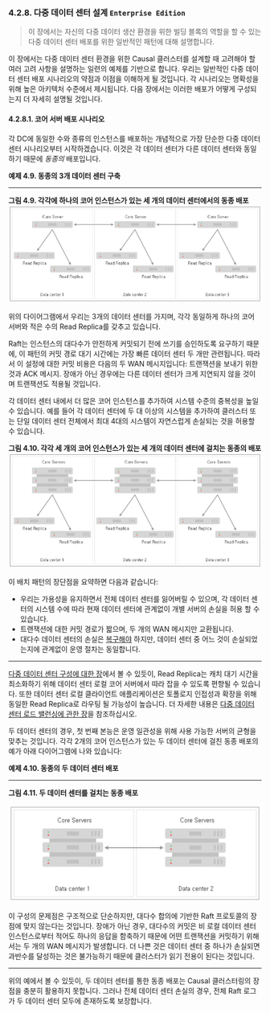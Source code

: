 ### 4.2.8. 다중 데이터 센터 설계 `Enterprise Edition`
> 이 장에서는 자신의 다중 데이터 생산 환경을 위한 빌딩 블록의 역할을 할 수 있는 다중 데이터 센터 배포를 위한 일반적인 패턴에 대해 설명합니다.

이 장에서는 다중 데이터 센터 환경을 위한 Causal 클러스터를 설계할 때 고려해야 할 여러 고려 사항을 설명하는 일련의 예제를 기반으로 합니다. 우리는 일반적인 다중 데이터 센터 배포 시나리오의 약점과 이점을 이해하게 될 것입니다. 각 시나리오는 명확성을 위해 높은 아키텍처 수준에서 제시됩니다. 다음 장에서는 이러한 배포가 어떻게 구성되는지 더 자세히 설명될 것입니다.

#### 4.2.8.1. 코어 서버 배포 시나리오
각 DC에 동일한 수와 종류의 인스턴스를 배포하는 개념적으로 가장 단순한 다중 데이터 센터 시나리오부터 시작하겠습니다. 이것은 각 데이터 센터가 다른 데이터 센터와 동일하기 때문에 *동종의* 배포입니다.

**예제 4.9. 동종의 3개 데이터 센터 구축**

----------------------------

**그림 4.9. 각각에 하나의 코어 인스턴스가 있는 세 개의 데이터 센터에서의 동종 배포**
![3-dc-homogeneous](./3-dc-homogeneous.png)

위의 다이어그램에서 우리는 3개의 데이터 센터를 가지며, 각각 동일하게 하나의 코어 서버와 적은 수의 Read Replica를 갖추고 있습니다.

Raft는 인스턴스의 대다수가 안전하게 커밋되기 전에 쓰기를 승인하도록 요구하기 때문에, 이 패턴의 커밋 경로 대기 시간에는 가장 빠른 데이터 센터 두 개만 관련됩니다. 따라서 이 설정에 대한 커밋 비용은 다음의 두 WAN 메시지입니다: 트랜잭션을 보내기 위한 것과 ACK 메시지. 장애가 아닌 경우에는 다른 데이터 센터가 크게 지연되지 않을 것이며 트랜잭션도 적용될 것입니다.

각 데이터 센터 내에서 더 많은 코어 인스턴스를 추가하여 시스템 수준의 중복성을 높일 수 있습니다. 예를 들어 각 데이터 센터에 두 대 이상의 시스템을 추가하여 클러스터 또는 단일 데이터 센터 전체에서 최대 4대의 시스템이 자연스럽게 손실되는 것을 허용할 수 있습니다.

**그림 4.10. 각각 세 개의 코어 인스턴스가 있는 세 개의 데이터 센터에 걸치는 동종의 배포**
![3-dc-homogeneous-3-core](./3-dc-homogeneous-3-core.png)

이 배치 패턴의 장단점을 요약하면 다음과 같습니다:
* 우리는 가용성을 유지하면서 전체 데이터 센터를 잃어버릴 수 있으며, 각 데이터 센터의 시스템 수에 따라 현재 데이터 센터에 관계없이 개별 서버의 손실을 허용 할 수 있습니다.
* 트랜잭션에 대한 커밋 경로가 짧으며, 두 개의 WAN 메시지만 교환됩니다.
* 대다수 데이터 센터의 손실은 [복구해야](./disaster-recovery.md) 하지만, 데이터 센터 중 어느 것이 손실되었는지에 관계없이 운영 절차는 동일합니다.

------------------------------------------------------------------------------------------------------------

[다중 데이터 센터 구성에 대한 장](./configuration.md)에서 볼 수 있듯이, Read Replica는 캐치 대기 시간을 최소화하기 위해 데이터 센터 로컬 코어 서버에서 따라 잡을 수 있도록 편향될 수 있습니다. 또한 데이터 센터 로컬 클라이언트 애플리케이션은 토폴로지 인접성과 확장을 위해 동일한 Read Replica로 라우팅 될 가능성이 높습니다. 더 자세한 내용은 [다중 데이터 센터 로드 밸런싱에 관한 장](./load-balancing.md)을 참조하십시오.

두 데이터 센터의 경우, 첫 번째 본능은 운영 일관성을 위해 사용 가능한 서버의 균형을 맞추는 것입니다. 각각 2개의 코어 인스턴스가 있는 두 데이터 센터에 걸친 동종 배포의 예가 아래 다이어그램에 나와 있습니다:

**예제 4.10. 동종의 두 데이터 센터 배포**

-----------------------------

**그림 4.11. 두 데이터 센터를 걸치는 동종 배포**

![2-dc-homogeneous-2-core](./2-dc-homogeneous-2-core.png)

이 구성의 문제점은 구조적으로 단순하지만, 대다수 합의에 기반한 Raft 프로토콜의 장점에 맞지 않는다는 것입니다. 장애가 아닌 경우, 대다수의 커밋은 비 로컬 데이터 센터 인스턴스로부터 적어도 하나의 응답을 함축하기 때문에 어떤 트랜잭션을 커밋하기 위해서는 두 개의 WAN 메시지가 발생합니다. 더 나쁜 것은 데이터 센터 중 하나가 손실되면 과반수를 달성하는 것은 불가능하기 때문에 클러스터가 읽기 전용이 된다는 것입니다.

-------------------------------------------------------------------

위의 예에서 볼 수 있듯이, 두 데이터 센터를 통한 동종 배포는 Causal 클러스터링의 장점을 충분히 활용하지 못합니다. 그러나 전체 데이터 센터 손실의 경우, 전체 Raft 로그가 두 데이터 센터 모두에 존재하도록 보장합니다.
